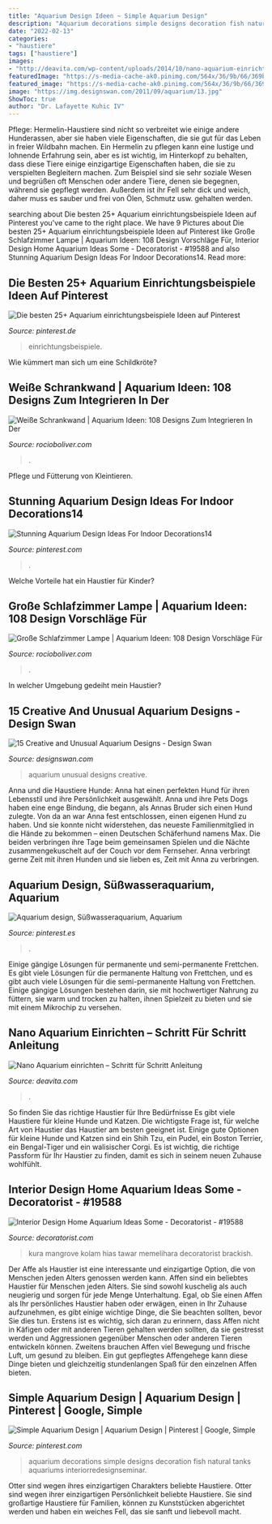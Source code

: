 ```yaml
---
title: "Aquarium Design Ideen ~ Simple Aquarium Design"
description: "Aquarium decorations simple designs decoration fish natural tanks aquariums interiorredesignseminar"
date: "2022-02-13"
categories:
- "haustiere"
tags: ["haustiere"]
images:
- "http://deavita.com/wp-content/uploads/2014/10/nano-aquarium-einrichten-anleitung-wasserliebende-pflanzen-sand-fische-unterwasserlandschaft.jpg"
featuredImage: "https://s-media-cache-ak0.pinimg.com/564x/36/9b/66/369b66445933078fd97f0b0020c7c264.jpg"
featured_image: "https://s-media-cache-ak0.pinimg.com/564x/36/9b/66/369b66445933078fd97f0b0020c7c264.jpg"
image: "https://img.designswan.com/2011/09/aquarium/13.jpg"
ShowToc: true
author: "Dr. Lafayette Kuhic IV"
---
```



Pflege: Hermelin-Haustiere sind nicht so verbreitet wie einige andere Hunderassen, aber sie haben viele Eigenschaften, die sie gut für das Leben in freier Wildbahn machen.
Ein Hermelin zu pflegen kann eine lustige und lohnende Erfahrung sein, aber es ist wichtig, im Hinterkopf zu behalten, dass diese Tiere einige einzigartige Eigenschaften haben, die sie zu verspielten Begleitern machen. Zum Beispiel sind sie sehr soziale Wesen und begrüßen oft Menschen oder andere Tiere, denen sie begegnen, während sie gepflegt werden. Außerdem ist ihr Fell sehr dick und weich, daher muss es sauber und frei von Ölen, Schmutz usw. gehalten werden.

	

		
searching about Die besten 25+ Aquarium einrichtungsbeispiele Ideen auf Pinterest you've came to the right place. We have 9 Pictures about Die besten 25+ Aquarium einrichtungsbeispiele Ideen auf Pinterest like Große Schlafzimmer Lampe | Aquarium Ideen: 108 Design Vorschläge Für, Interior Design Home Aquarium Ideas Some - Decoratorist - #19588 and also Stunning Aquarium Design Ideas For Indoor Decorations14. Read more:
		
    
## Die Besten 25+ Aquarium Einrichtungsbeispiele Ideen Auf Pinterest

<img loading=lazy src="https://i.pinimg.com/736x/3a/e0/e0/3ae0e00a9aea56351678af48a2000b81.jpg" onerror="this.onerror=null;this.src='https://tse1.mm.bing.net/th?id=OIP.YyvYyZ_raEgC3oSF0EB6ZQHaEl&amp;pid=15.1';" alt="Die besten 25+ Aquarium einrichtungsbeispiele Ideen auf Pinterest">

_Source: pinterest.de_

>einrichtungsbeispiele. 

	

Wie kümmert man sich um eine Schildkröte?

    
## Weiße Schrankwand | Aquarium Ideen: 108 Designs Zum Integrieren In Der

<img loading=lazy src="https://i0.wp.com/deavita.com/wp-content/uploads/2013/07/aquarium-ideen-blaue-led-leuchten-ledermöbel-wartezimmer.jpg?strip=all" onerror="this.onerror=null;this.src='https://tse3.mm.bing.net/th?id=OIP.CGOl06Fw8oDwffrG49iaZgHaE7&amp;pid=15.1';" alt="Weiße Schrankwand | Aquarium Ideen: 108 Designs Zum Integrieren In Der">

_Source: rocioboliver.com_

>. 

	

Pflege und Fütterung von Kleintieren.

    
## Stunning Aquarium Design Ideas For Indoor Decorations14

<img loading=lazy src="https://i.pinimg.com/736x/a6/82/42/a6824296421ac6c3dffccdc26bca9edd.jpg" onerror="this.onerror=null;this.src='https://tse2.mm.bing.net/th?id=OIP.shTfD4eTrPSglUCevWDLGgHaJ3&amp;pid=15.1';" alt="Stunning Aquarium Design Ideas For Indoor Decorations14">

_Source: pinterest.com_

>. 

	

Welche Vorteile hat ein Haustier für Kinder?

    
## Große Schlafzimmer Lampe | Aquarium Ideen: 108 Design Vorschläge Für

<img loading=lazy src="https://i0.wp.com/deavita.com/wp-content/uploads/2013/07/aquarium-einrichten-deko-ideen-natürliche-landschaft.jpg?strip=all" onerror="this.onerror=null;this.src='https://tse1.mm.bing.net/th?id=OIP.A0pHEL_8xV9aacSRjqC0LwHaEa&amp;pid=15.1';" alt="Große Schlafzimmer Lampe | Aquarium Ideen: 108 Design Vorschläge Für">

_Source: rocioboliver.com_

>. 

	

In welcher Umgebung gedeiht mein Haustier?

    
## 15 Creative And Unusual Aquarium Designs - Design Swan

<img loading=lazy src="https://img.designswan.com/2011/09/aquarium/13.jpg" onerror="this.onerror=null;this.src='https://tse3.mm.bing.net/th?id=OIP.PQJvqV7ntvbFlCv04JuWtAHaHU&amp;pid=15.1';" alt="15 Creative and Unusual Aquarium Designs - Design Swan">

_Source: designswan.com_

>aquarium unusual designs creative. 

	

Anna und die Haustiere Hunde: Anna hat einen perfekten Hund für ihren Lebensstil und ihre Persönlichkeit ausgewählt.
Anna und ihre Pets Dogs haben eine enge Bindung, die begann, als Annas Bruder sich einen Hund zulegte. Von da an war Anna fest entschlossen, einen eigenen Hund zu haben. Und sie konnte nicht widerstehen, das neueste Familienmitglied in die Hände zu bekommen – einen Deutschen Schäferhund namens Max. Die beiden verbringen ihre Tage beim gemeinsamen Spielen und die Nächte zusammengekuschelt auf der Couch vor dem Fernseher. Anna verbringt gerne Zeit mit ihren Hunden und sie lieben es, Zeit mit Anna zu verbringen.

    
## Aquarium Design, Süßwasseraquarium, Aquarium

<img loading=lazy src="https://i.pinimg.com/736x/03/4f/ab/034fab297a573bddf134ed2228a5d4ad.jpg" onerror="this.onerror=null;this.src='https://tse3.mm.bing.net/th?id=OIP.rMqbbQOMu_I0klUJhp8wLwHaHa&amp;pid=15.1';" alt="Aquarium design, Süßwasseraquarium, Aquarium">

_Source: pinterest.es_

>. 

	

Einige gängige Lösungen für permanente und semi-permanente Frettchen.
Es gibt viele Lösungen für die permanente Haltung von Frettchen, und es gibt auch viele Lösungen für die semi-permanente Haltung von Frettchen. Einige gängige Lösungen bestehen darin, sie mit hochwertiger Nahrung zu füttern, sie warm und trocken zu halten, ihnen Spielzeit zu bieten und sie mit einem Mikrochip zu versehen.

    
## Nano Aquarium Einrichten – Schritt Für Schritt Anleitung

<img loading=lazy src="http://deavita.com/wp-content/uploads/2014/10/nano-aquarium-einrichten-anleitung-wasserliebende-pflanzen-sand-fische-unterwasserlandschaft.jpg" onerror="this.onerror=null;this.src='https://tse4.mm.bing.net/th?id=OIP.oqgWSND46vNoUxwy8oR-HwHaJ4&amp;pid=15.1';" alt="Nano Aquarium einrichten – Schritt für Schritt Anleitung">

_Source: deavita.com_

>. 

	

So finden Sie das richtige Haustier für Ihre Bedürfnisse
Es gibt viele Haustiere für kleine Hunde und Katzen. Die wichtigste Frage ist, für welche Art von Haustier das Haustier am besten geeignet ist. Einige gute Optionen für kleine Hunde und Katzen sind ein Shih Tzu, ein Pudel, ein Boston Terrier, ein Bengal-Tiger und ein walisischer Corgi. Es ist wichtig, die richtige Passform für Ihr Haustier zu finden, damit es sich in seinem neuen Zuhause wohlfühlt.

    
## Interior Design Home Aquarium Ideas Some - Decoratorist - #19588

<img loading=lazy src="https://i0.wp.com/cdn.decoratorist.com/wp-content/uploads/interior-design-home-aquarium-ideas-some-203477.jpg?fit=1200%2C797&amp;ssl=1" onerror="this.onerror=null;this.src='https://tse4.mm.bing.net/th?id=OIP.gDOGs4zCJ1cPSveHWRFu9AHaE6&amp;pid=15.1';" alt="Interior Design Home Aquarium Ideas Some - Decoratorist - #19588">

_Source: decoratorist.com_

>kura mangrove kolam hias tawar memelihara decoratorist brackish. 

	

Der Affe als Haustier ist eine interessante und einzigartige Option, die von Menschen jeden Alters genossen werden kann.
Affen sind ein beliebtes Haustier für Menschen jeden Alters. Sie sind sowohl kuschelig als auch neugierig und sorgen für jede Menge Unterhaltung. Egal, ob Sie einen Affen als Ihr persönliches Haustier haben oder erwägen, einen in Ihr Zuhause aufzunehmen, es gibt einige wichtige Dinge, die Sie beachten sollten, bevor Sie dies tun. Erstens ist es wichtig, sich daran zu erinnern, dass Affen nicht in Käfigen oder mit anderen Tieren gehalten werden sollten, da sie gestresst werden und Aggressionen gegenüber Menschen oder anderen Tieren entwickeln können. Zweitens brauchen Affen viel Bewegung und frische Luft, um gesund zu bleiben. Ein gut gepflegtes Affengehege kann diese Dinge bieten und gleichzeitig stundenlangen Spaß für den einzelnen Affen bieten.

    
## Simple Aquarium Design | Aquarium Design | Pinterest | Google, Simple

<img loading=lazy src="https://s-media-cache-ak0.pinimg.com/564x/36/9b/66/369b66445933078fd97f0b0020c7c264.jpg" onerror="this.onerror=null;this.src='https://tse4.mm.bing.net/th?id=OIP.5jfZCg6qyJhck_H1U1DGvQHaFl&amp;pid=15.1';" alt="Simple Aquarium Design | Aquarium Design | Pinterest | Google, Simple">

_Source: pinterest.com_

>aquarium decorations simple designs decoration fish natural tanks aquariums interiorredesignseminar. 

	

Otter sind wegen ihres einzigartigen Charakters beliebte Haustiere.
Otter sind wegen ihrer einzigartigen Persönlichkeit beliebte Haustiere. Sie sind großartige Haustiere für Familien, können zu Kunststücken abgerichtet werden und haben ein weiches Fell, das sie sanft und liebevoll macht.

